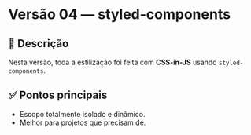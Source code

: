 # Versão 04 — styled-components

## 📌 Descrição
Nesta versão, toda a estilização foi feita com **CSS-in-JS** usando `styled-components`.

## ✅ Pontos principais
- Escopo totalmente isolado e dinâmico.
- Melhor para projetos que precisam de.
